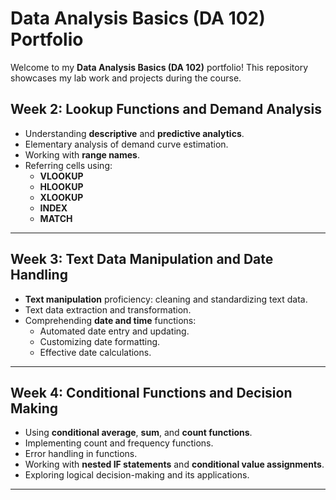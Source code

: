 # Data Analysis Basics (DA 102) Portfolio

Welcome to my **Data Analysis Basics (DA 102)** portfolio! This repository showcases my lab work and projects during the course.

## Week 2: Lookup Functions and Demand Analysis

- Understanding **descriptive** and **predictive analytics**.
- Elementary analysis of demand curve estimation.
- Working with **range names**.
- Referring cells using:
  - **VLOOKUP**
  - **HLOOKUP**
  - **XLOOKUP**
  - **INDEX**
  - **MATCH**

---

## Week 3: Text Data Manipulation and Date Handling

- **Text manipulation** proficiency: cleaning and standardizing text data.
- Text data extraction and transformation.
- Comprehending **date and time** functions:
  - Automated date entry and updating.
  - Customizing date formatting.
  - Effective date calculations.

---

## Week 4: Conditional Functions and Decision Making

- Using **conditional average**, **sum**, and **count functions**.
- Implementing count and frequency functions.
- Error handling in functions.
- Working with **nested IF statements** and **conditional value assignments**.
- Exploring logical decision-making and its applications.

---



